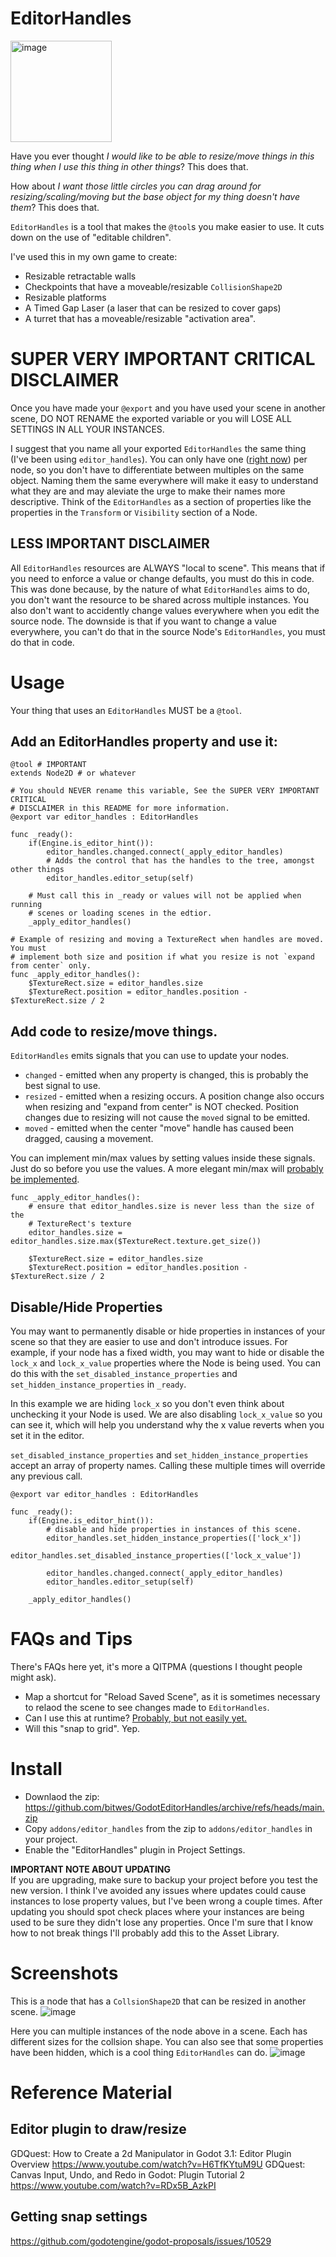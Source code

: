 # EditorHandles
<img width="162" alt="image" src="https://github.com/user-attachments/assets/cb5e0173-b8e7-435b-850f-26747a7fb58c">

Have you ever thought _I would like to be able to resize/move things in this thing when I use this thing in other things_?  This does that.

How about _I want those little circles you can drag around for resizing/scaling/moving but the base object for my thing doesn't have them_?  This does that.

`EditorHandles` is a tool that makes the `@tool`s you make easier to use.  It cuts down on the use of "editable children".

I've used this in my own game to create:
* Resizable retractable walls
* Checkpoints that have a moveable/resizable `CollisionShape2D`
* Resizable platforms
* A Timed Gap Laser (a laser that can be resized to cover gaps)
* A turret that has a moveable/resizable "activation area".

# SUPER VERY IMPORTANT CRITICAL DISCLAIMER
Once you have made your `@export` and you have used your scene in another scene, DO NOT RENAME the exported variable or you will LOSE ALL SETTINGS IN ALL YOUR INSTANCES.

I suggest that you name all your exported `EditorHandles` the same thing (I've been using `editor_handles`).  You can only have one ([right now](https://github.com/bitwes/GodotEditorHandles/issues/19)) per node, so you don't have to differentiate between multiples on the same object.  Naming them the same everywhere will make it easy to understand what they are and may aleviate the urge to make their names more descriptive.  Think of the `EditorHandles` as a section of properties like the properties in the `Transform` or `Visibility` section of a Node.


## LESS IMPORTANT DISCLAIMER
All `EditorHandles` resources are ALWAYS "local to scene".  This means that if you need to enforce a value or change defaults, you must do this in code.  This was done because, by the nature of what `EditorHandles` aims to do, you don't want the resource to be shared across multiple instances.  You also don't want to accidently change values everywhere when you edit the source node.  The downside is that if you want to change a value everywhere, you can't do that in the source Node's `EditorHandles`, you must do that in code.


# Usage
Your thing that uses an `EditorHandles` MUST be a `@tool`.

## Add an EditorHandles property and use it:
```gdscript
@tool # IMPORTANT
extends Node2D # or whatever

# You should NEVER rename this variable, See the SUPER VERY IMPORTANT CRITICAL
# DISCLAIMER in this README for more information.
@export var editor_handles : EditorHandles

func _ready():
    if(Engine.is_editor_hint()):
        editor_handles.changed.connect(_apply_editor_handles)
        # Adds the control that has the handles to the tree, amongst other things
        editor_handles.editor_setup(self)

    # Must call this in _ready or values will not be applied when running
    # scenes or loading scenes in the edtior.
    _apply_editor_handles()

# Example of resizing and moving a TextureRect when handles are moved.  You must
# implement both size and position if what you resize is not `expand from center` only.
func _apply_editor_handles():
    $TextureRect.size = editor_handles.size
    $TextureRect.position = editor_handles.position - $TextureRect.size / 2
```

## Add code to resize/move things.
`EditorHandles` emits signals that you can use to update your nodes.
* `changed` - emitted when any property is changed, this is probably the best signal to use.
* `resized` - emitted when a resizing occurs.  A position change also occurs when resizing and "expand from center" is NOT checked.  Position changes due to resizing will not cause the `moved` signal to be emitted.
* `moved` - emitted when the center "move" handle has caused been dragged, causing a movement.

You can implement min/max values by setting values inside these signals.  Just do so before you use the values.  A more elegant min/max will [probably be implemented](https://github.com/bitwes/GodotEditorHandles/issues/14).

```gdscript
func _apply_editor_handles():
    # ensure that editor_handles.size is never less than the size of the
    # TextureRect's texture
    editor_handles.size = editor_handles.size.max($TextureRect.texture.get_size())

    $TextureRect.size = editor_handles.size
    $TextureRect.position = editor_handles.position - $TextureRect.size / 2
```

## Disable/Hide Properties
You may want to permanently disable or hide properties in instances of your scene so that they are easier to use and don't introduce issues.  For example, if your node has a fixed width, you may want to hide or disable the `lock_x` and `lock_x_value` properties where the Node is being used.  You can do this with the `set_disabled_instance_properties` and `set_hidden_instance_properties` in `_ready`.

In this example we are hiding `lock_x` so you don't even think about unchecking it your Node is used.  We are also disabling `lock_x_value` so you can see it, which will help you understand why the x value reverts when you set it in the editor.

`set_disabled_instance_properties` and `set_hidden_instance_properties` accept an array of property names.  Calling these multiple times will override any previous call.
```gdscript
@export var editor_handles : EditorHandles

func _ready():
    if(Engine.is_editor_hint()):
        # disable and hide properties in instances of this scene.
        editor_handles.set_hidden_instance_properties(['lock_x'])
        editor_handles.set_disabled_instance_properties(['lock_x_value'])

        editor_handles.changed.connect(_apply_editor_handles)
        editor_handles.editor_setup(self)

    _apply_editor_handles()

```

# FAQs and Tips
There's FAQs here yet, it's more a QITPMA (questions I thought people might ask).
* Map a shortcut for "Reload Saved Scene", as it is sometimes necessary to relaod the scene to see changes made to `EditorHandles`.
* Can I use this at runtime?  [Probably, but not easily yet.](https://github.com/bitwes/GodotEditorHandles/issues/13)
* Will this "snap to grid".  Yep.


# Install
* Downlaod the zip:  https://github.com/bitwes/GodotEditorHandles/archive/refs/heads/main.zip
* Copy `addons/editor_handles` from the zip to `addons/editor_handles` in your project.
* Enable the "EditorHandles" plugin in Project Settings.


__IMPORTANT NOTE ABOUT UPDATING__<br>
If you are upgrading, make sure to backup your project before you test the new version.  I think I've avoided any issues where updates could cause instances to lose property values, but I've been wrong a couple times.  After updating you should spot check places where your instances are being used to be sure they didn't lose any properties.  Once I'm sure that I know how to not break things I'll probably add this to the Asset Library.

# Screenshots
This is a node that has a `CollsionShape2D` that can be resized in another scene.
![image](https://github.com/user-attachments/assets/46ed3027-aafb-4828-ae1a-b148c8669833)


Here you can multiple instances of the node above in a scene.  Each has different sizes for the collsion shape.  You can also see that some properties have been hidden, which is a cool thing `EditorHandles` can do.
![image](https://github.com/user-attachments/assets/c88c24ca-cea3-4ca7-baa2-ec57a9be4180)






# Reference Material
## Editor plugin to draw/resize
GDQuest:   How to Create a 2d Manipulator in Godot 3.1: Editor Plugin Overview
https://www.youtube.com/watch?v=H6TfKYtuM9U
GDQuest:  Canvas Input, Undo, and Redo in Godot: Plugin Tutorial 2
https://www.youtube.com/watch?v=RDx5B_AzkPI

## Getting snap settings
https://github.com/godotengine/godot-proposals/issues/10529
